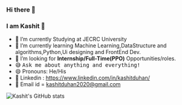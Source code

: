### Hi there 👋
### I am Kashit 👋

- 🔭 I’m currently Studying at JECRC University
- 🌱 I’m currently learning Machine Learning,DataStructure and algorithms,Python,Ui designing and FrontEnd Dev.
- 💼 I’m looking for **Internship/Full-Time(PPO)** Opportunities/roles.
- 😅 <samp>Ask me about anything and everything!</samp>
- 😄 Pronouns: He/His
- 🔗 Linkedin : https://www.linkedin.com/in/kashitduhan/
- 💼 Email id = kashitduhan2020@gmail.com


![Kashit's GitHub stats](https://github-readme-stats.vercel.app/api?username=HeyKashit&show_icons=true&theme=radical)




